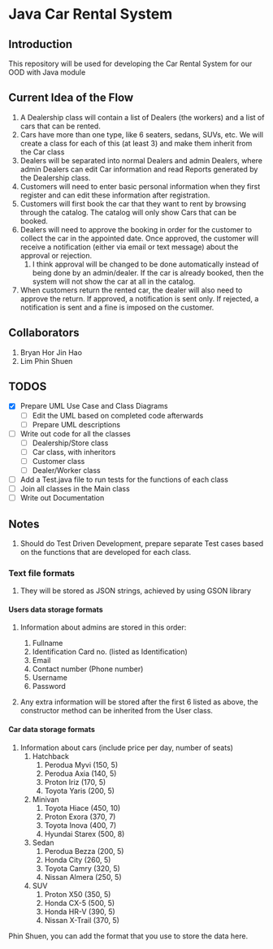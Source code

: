 # Java Car Rental System

## Introduction

This repository will be used for developing the Car Rental System for our OOD with Java module

## Current Idea of the Flow

1. A Dealership class will contain a list of Dealers (the workers) and a list of cars that can be rented.
2. Cars have more than one type, like 6 seaters, sedans, SUVs, etc. We will create a class for each of this (at least 3) and make them inherit from the Car class
3. Dealers will be separated into normal Dealers and admin Dealers, where admin Dealers can edit Car information and read Reports generated by the Dealership class.
4. Customers will need to enter basic personal information when they first register and can edit these information after registration.
5. Customers will first book the car that they want to rent by browsing through the catalog. The catalog will only show Cars that can be booked.
6. Dealers will need to approve the booking in order for the customer to collect the car in the appointed date. Once approved, the customer will receive a notification (either via email or text message) about the approval or rejection.
   1. I think approval will be changed to be done automatically instead of being done by an admin/dealer. If the car is already booked, then the system will not show the car at all in the catalog.
7. When customers return the rented car, the dealer will also need to approve the return. If approved, a notification is sent only. If rejected, a notification is sent and a fine is imposed on the customer.

## Collaborators

1. Bryan Hor Jin Hao
2. Lim Phin Shuen

## TODOS

- [x] Prepare UML Use Case and Class Diagrams
  - [ ] Edit the UML based on completed code afterwards
  - [ ] Prepare UML descriptions
- [ ] Write out code for all the classes
  - [ ] Dealership/Store class
  - [ ] Car class, with inheritors
  - [ ] Customer class
  - [ ] Dealer/Worker class
- [ ] Add a Test.java file to run tests for the functions of each class
- [ ] Join all classes in the Main class
- [ ] Write out Documentation

## Notes

1. Should do Test Driven Development, prepare separate Test cases based on the functions that are developed for each class.

### Text file formats

   1. They will be stored as JSON strings, achieved by using GSON library

#### Users data storage formats

1. Information about admins are stored in this order:
   1. Fullname
   2. Identification Card no. (listed as Identification)
   3. Email
   4. Contact number (Phone number)
   5. Username
   6. Password

2. Any extra information will be stored after the first 6 listed as above, the constructor method can be inherited from the User class.

#### Car data storage formats

1. Information about cars (include price per day, number of seats)
   1. Hatchback
      1. Perodua Myvi (150, 5)
      2. Perodua Axia (140, 5)
      3. Proton Iriz (170, 5)
      4. Toyota Yaris (200, 5)
   2. Minivan
      1. Toyota Hiace (450, 10)
      2. Proton Exora (370, 7)
      3. Toyota Inova (400, 7)
      4. Hyundai Starex (500, 8)
   3. Sedan
      1. Perodua Bezza (200, 5)
      2. Honda City (260, 5)
      3. Toyota Camry (320, 5)
      4. Nissan Almera (250, 5)
   4. SUV
      1. Proton X50 (350, 5)
      2. Honda CX-5 (500, 5)
      3. Honda HR-V (390, 5)
      4. Nissan X-Trail (370, 5)

Phin Shuen, you can add the format that you use to store the data here. 